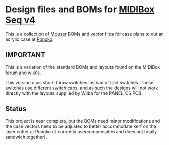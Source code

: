 Design files and BOMs for [MIDIBox Seq v4](http://www.ucapps.de/midibox_seq.html)
=================================================================================

This is a collection of [Mouser](http://www.mouser.com) BOMs and vector files for case plans to cut an acrylic case at [Ponoko](http://www.ponoko.com).


IMPORTANT
---------

This is a variation of the standard BOMs and layouts found on the MIDIBox forum and wiki's.

This version uses short-throw switches instead of tact switches. These switches use different switch caps, and as such the designs will not work directly with the layouts supplied by Wilba for the PANEL_CS PCB.


Status
------

This project is near complete, but the BOMs need minor modifications and the case vectors need to be adjusted to better accommodate kerf on the laser cutter at Ponoko (it currently overcompensates and does not totally sandwich together).
